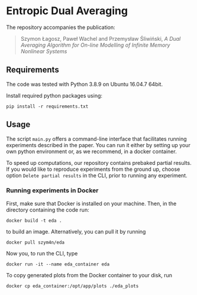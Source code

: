 # Entropic Dual Averaging
The repository accompanies the publication:
> Szymon Łagosz, Paweł Wachel and Przemysław Śliwiński, _A Dual Averaging Algorithm for On-line Modelling of Infinite Memory 
Nonlinear Systems_

## Requirements
The code was tested with Python 3.8.9 on Ubuntu 16.04.7 64bit.

Install required python packages using:
 ```
 pip install -r requirements.txt
 ```

## Usage
The script `main.py` offers a command-line interface that facilitates running experiments described in the paper.
You can run it either by setting up your own python environment or, as we recommend, in a docker container.

To speed up computations, our repository contains prebaked partial results. If you would like to reproduce experiments
from the ground up, choose option `Delete partial results` in the CLI, prior to running any experiment.

### Running experiments in Docker
First, make sure that Docker is installed on your machine. Then, in the directory containing the code run:
```
docker build -t eda .
```
to build an image. Alternatively, you can pull it by running
```
docker pull szym4n/eda
```

Now you, to run the CLI, type
```
docker run -it --name eda_container eda 
```

To copy generated plots from the Docker container to your disk, run
```
docker cp eda_container:/opt/app/plots ./eda_plots
```
